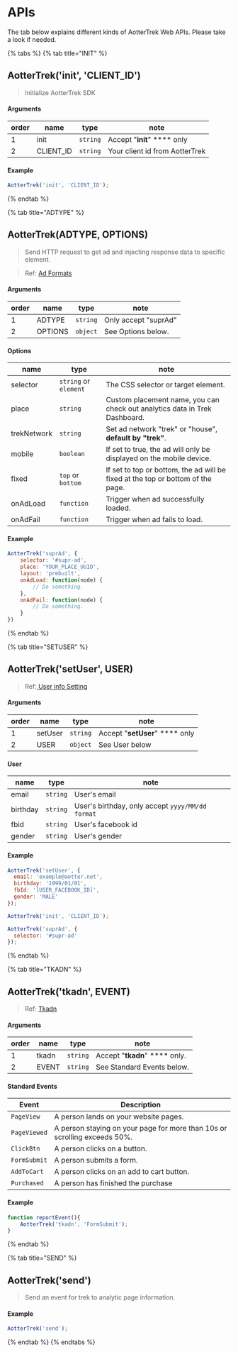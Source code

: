 # APIs

The tab below explains different kinds of AotterTrek Web APIs. Please take a look if needed.

{% tabs %}
{% tab title="INIT" %}
## AotterTrek('init', 'CLIENT\_ID')

> Initialize AotterTrek SDK

#### Arguments

| order | name       | type     | note                           |
| ----- | ---------- | -------- | ------------------------------ |
| 1     | init       | `string` | Accept "**init**" **** only    |
| 2     | CLIENT\_ID | `string` | Your client id from AotterTrek |

#### Example

```javascript
AotterTrek('init', 'CLIENT_ID');
```
{% endtab %}

{% tab title="ADTYPE" %}
## AotterTrek(ADTYPE, OPTIONS)

> Send HTTP request to get ad and injecting response data to specific element.

> Ref: [Ad Formats](../ad-formats/)

#### Arguments

| order | name    | type     | note                 |
| ----- | ------- | -------- | -------------------- |
| 1     | ADTYPE  | `string` | Only accept "suprAd" |
| 2     | OPTIONS | `object` | See Options below.   |

#### Options

| name        | type                  | note                                                                            |
| ----------- | --------------------- | ------------------------------------------------------------------------------- |
| selector    | `string` or `element` | The CSS selector or target element.                                             |
| place       | `string`              | Custom placement name, you can check out analytics data in Trek Dashboard.      |
| trekNetwork | `string`              | Set ad network "trek" or "house", **default by "trek"**.                        |
| mobile      | `boolean`             | If set to true, the ad will only be displayed on the mobile device.             |
| fixed       | `top` or `bottom`     | If set to top or bottom, the ad will be fixed at the top or bottom of the page. |
| onAdLoad    | `function`            | Trigger when ad successfully loaded.                                            |
| onAdFail    | `function`            | Trigger when ad fails to load.                                                  |

#### Example

```javascript
AotterTrek('suprAd', {
    selector: '#supr-ad',
    place: 'YOUR_PLACE_UUID',
    layout: 'prebuilt',
    onAdLoad: function(node) {
        // Do something.
    },
    onAdFail: function(node) {
        // Do something.
    }
})
```
{% endtab %}

{% tab title="SETUSER" %}
## AotterTrek('setUser', USER)

> Ref:[ ](user-setting.md)[User info Setting](user-setting.md)

#### Arguments

| order | name    | type     | note                           |
| ----- | ------- | -------- | ------------------------------ |
| 1     | setUser | `string` | Accept "**setUser**" **** only |
| 2     | USER    | `object` | See User below                 |

#### User

| name     | type     | note                                             |
| -------- | -------- | ------------------------------------------------ |
| email    | `string` | User's email                                     |
| birthday | `string` | User's birthday, only accept `yyyy/MM/dd format` |
| fbid     | `string` | User's facebook id                               |
| gender   | `string` | User's gender                                    |

#### Example

```javascript
AotterTrek('setUser', {
  email: 'example@aotter.net',  
  birthday: '1999/01/01',
  fbId: '[USER_FACEBOOK_ID]',
  gender: 'MALE'
});

AotterTrek('init', 'CLIENT_ID');

AotterTrek('suprAd', {
  selector: '#supr-ad'
});
```
{% endtab %}

{% tab title="TKADN" %}
## AotterTrek('tkadn', EVENT)

> Ref: [Tkadn](tkadn.md)

#### Arguments

| order | name  | type     | note                          |
| ----- | ----- | -------- | ----------------------------- |
| 1     | tkadn | `string` | Accept "**tkadn**" **** only. |
| 2     | EVENT | `string` | See Standard Events below.    |

#### Standard Events

| Event        | Description                                                               |
| ------------ | ------------------------------------------------------------------------- |
| `PageView`   | A person lands on your website pages.                                     |
| `PageViewed` | A person staying on your page for more than 10s or scrolling exceeds 50%. |
| `ClickBtn`   | A person clicks on a button.                                              |
| `FormSubmit` | A person submits a form.                                                  |
| `AddToCart`  | A person clicks on an add to cart button.                                 |
| `Purchased`  | A person has finished the purchase                                        |

#### Example

```javascript
function reportEvent(){
    AotterTrek('tkadn', 'FormSubmit');
}
```
{% endtab %}

{% tab title="SEND" %}
## AotterTrek('send')

> Send an event for trek to analytic page information.

#### Example

```javascript
AotterTrek('send');
```
{% endtab %}
{% endtabs %}



